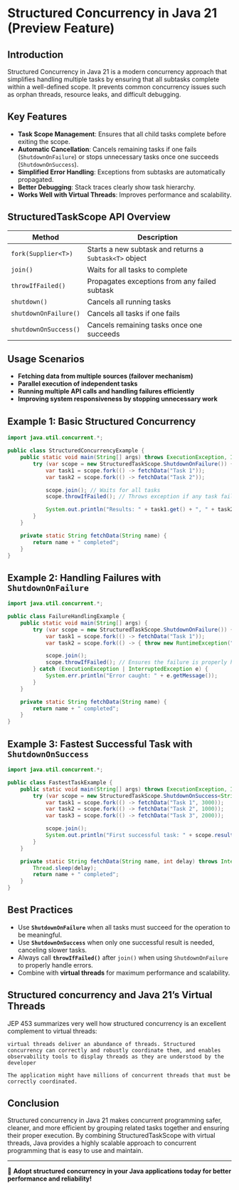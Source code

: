 # **Structured Concurrency in Java 21 (Preview Feature)**

## **Introduction**
Structured Concurrency in Java 21 is a modern concurrency approach that simplifies handling multiple tasks by ensuring that all subtasks complete within a well-defined scope. It prevents common concurrency issues such as orphan threads, resource leaks, and difficult debugging.

## **Key Features**
- **Task Scope Management**: Ensures that all child tasks complete before exiting the scope.
- **Automatic Cancellation**: Cancels remaining tasks if one fails (`ShutdownOnFailure`) or stops unnecessary tasks once one succeeds (`ShutdownOnSuccess`).
- **Simplified Error Handling**: Exceptions from subtasks are automatically propagated.
- **Better Debugging**: Stack traces clearly show task hierarchy.
- **Works Well with Virtual Threads**: Improves performance and scalability.

## **StructuredTaskScope API Overview**
| Method | Description |
|--------|-------------|
| `fork(Supplier<T>)` | Starts a new subtask and returns a `Subtask<T>` object |
| `join()` | Waits for all tasks to complete |
| `throwIfFailed()` | Propagates exceptions from any failed subtask |
| `shutdown()` | Cancels all running tasks |
| `shutdownOnFailure()` | Cancels all tasks if one fails |
| `shutdownOnSuccess()` | Cancels remaining tasks once one succeeds |

## **Usage Scenarios**
- **Fetching data from multiple sources (failover mechanism)**
- **Parallel execution of independent tasks**
- **Running multiple API calls and handling failures efficiently**
- **Improving system responsiveness by stopping unnecessary work**

## **Example 1: Basic Structured Concurrency**
```java
import java.util.concurrent.*;

public class StructuredConcurrencyExample {
    public static void main(String[] args) throws ExecutionException, InterruptedException {
        try (var scope = new StructuredTaskScope.ShutdownOnFailure()) {
            var task1 = scope.fork(() -> fetchData("Task 1"));
            var task2 = scope.fork(() -> fetchData("Task 2"));

            scope.join(); // Waits for all tasks
            scope.throwIfFailed(); // Throws exception if any task fails

            System.out.println("Results: " + task1.get() + ", " + task2.get());
        }
    }

    private static String fetchData(String name) {
        return name + " completed";
    }
}
```

## **Example 2: Handling Failures with `ShutdownOnFailure`**
```java
import java.util.concurrent.*;

public class FailureHandlingExample {
    public static void main(String[] args) {
        try (var scope = new StructuredTaskScope.ShutdownOnFailure()) {
            var task1 = scope.fork(() -> fetchData("Task 1"));
            var task2 = scope.fork(() -> { throw new RuntimeException("Task 2 failed!"); });

            scope.join();
            scope.throwIfFailed(); // Ensures the failure is properly handled
        } catch (ExecutionException | InterruptedException e) {
            System.err.println("Error caught: " + e.getMessage());
        }
    }

    private static String fetchData(String name) {
        return name + " completed";
    }
}
```

## **Example 3: Fastest Successful Task with `ShutdownOnSuccess`**
```java
import java.util.concurrent.*;

public class FastestTaskExample {
    public static void main(String[] args) throws ExecutionException, InterruptedException {
        try (var scope = new StructuredTaskScope.ShutdownOnSuccess<String>()) {
            var task1 = scope.fork(() -> fetchData("Task 1", 3000));
            var task2 = scope.fork(() -> fetchData("Task 2", 1000));
            var task3 = scope.fork(() -> fetchData("Task 3", 2000));

            scope.join();
            System.out.println("First successful task: " + scope.result());
        }
    }

    private static String fetchData(String name, int delay) throws InterruptedException {
        Thread.sleep(delay);
        return name + " completed";
    }
}
```

## **Best Practices**
- Use **`ShutdownOnFailure`** when all tasks must succeed for the operation to be meaningful.
- Use **`ShutdownOnSuccess`** when only one successful result is needed, canceling slower tasks.
- Always call **`throwIfFailed()`** after `join()` when using `ShutdownOnFailure` to properly handle errors.
- Combine with **virtual threads** for maximum performance and scalability.

## **Structured concurrency and Java 21’s Virtual Threads**
JEP 453 summarizes very well how structured concurrency is an excellent complement to virtual threads:

    virtual threads deliver an abundance of threads. Structured concurrency can correctly and robustly coordinate them, and enables observability tools to display threads as they are understood by the developer

    The application might have millions of concurrent threads that must be correctly coordinated.

## **Conclusion**
Structured concurrency in Java 21 makes concurrent programming safer, cleaner, and more efficient by grouping related tasks together and ensuring their proper execution. By combining StructuredTaskScope with virtual threads, Java provides a highly scalable approach to concurrent programming that is easy to use and maintain.

---
🚀 **Adopt structured concurrency in your Java applications today for better performance and reliability!**
